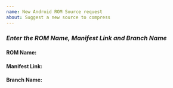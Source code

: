 ```yaml
---
name: New Android ROM Source request
about: Suggest a new source to compress
---
```


### _Enter the ROM Name, Manifest Link and Branch Name_

#### ROM Name: <!-- REPLACE-THE-ROM-NAME-HERE -->
<!--
Describe the name of the Custom Android ROM name you'd like me to upload.
The name by which the ROM is generally & globally called, like LineageOS or AOKP, etc.
-->

#### Manifest Link: <!-- REPLACE-THE-MANIFEST-LINK-HERE -->
<!--
Give the manifest link of the Custom ROM you've considered
The link is like "https://github.com/LineageOS/android" or "https://github.com/LineageOS/android.git", etc.
-->

#### Branch Name: <!-- REPLACE-THE-BRANCH-NAME-HERE -->
<!--
What is the Branch name you'd like to get the repo
Mention the branch name here. It'll be like nougat, oreo, cm-13.0, android_7.1.2_r36, etc.
-->
